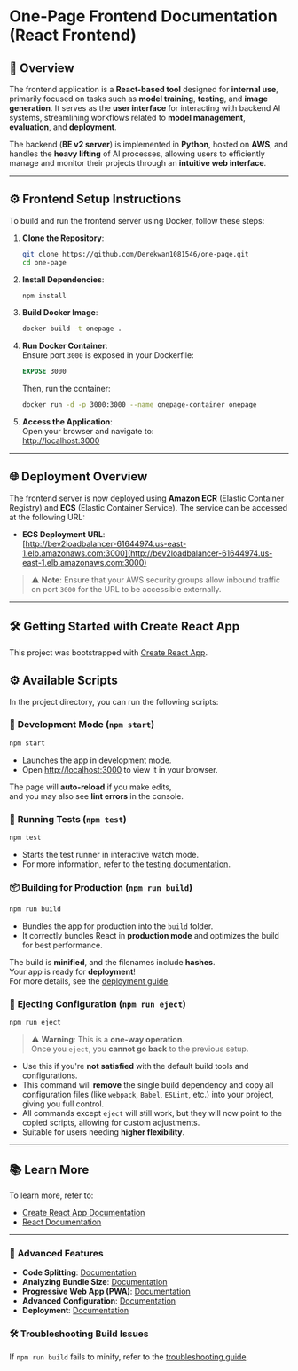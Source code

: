 # One-Page Frontend Documentation (React Frontend)

## 📝 **Overview**

The frontend application is a **React-based tool** designed for **internal use**, primarily focused on tasks such as **model training**, **testing**, and **image generation**. It serves as the **user interface** for interacting with backend AI systems, streamlining workflows related to **model management**, **evaluation**, and **deployment**.

The backend (**BE v2 server**) is implemented in **Python**, hosted on **AWS**, and handles the **heavy lifting** of AI processes, allowing users to efficiently manage and monitor their projects through an **intuitive web interface**.

---
## ⚙️ **Frontend Setup Instructions**

To build and run the frontend server using Docker, follow these steps:

1. **Clone the Repository**:
    ```bash
    git clone https://github.com/Derekwan1081546/one-page.git
    cd one-page
    ```
2. **Install Dependencies**:
    ```bash
    npm install
    ```
3. **Build Docker Image**:
    ```bash
    docker build -t onepage .
    ```
4. **Run Docker Container**:  
   Ensure port `3000` is exposed in your Dockerfile:
    ```dockerfile
    EXPOSE 3000
    ```
   Then, run the container:
    ```bash
    docker run -d -p 3000:3000 --name onepage-container onepage
    ```
5. **Access the Application**:  
   Open your browser and navigate to:  
   [http://localhost:3000](http://localhost:3000)
---
## 🌐 **Deployment Overview**

The frontend server is now deployed using **Amazon ECR** (Elastic Container Registry) and **ECS** (Elastic Container Service). The service can be accessed at the following URL:

- **ECS Deployment URL**:  
  [http://bev2loadbalancer-61644974.us-east-1.elb.amazonaws.com:3000](http://bev2loadbalancer-61644974.us-east-1.elb.amazonaws.com:3000)

> ⚠️ **Note**: Ensure that your AWS security groups allow inbound traffic on port `3000` for the URL to be accessible externally.

---

## 🛠️ **Getting Started with Create React App**

This project was bootstrapped with [Create React App](https://github.com/facebook/create-react-app).

## ⚙️ **Available Scripts**

In the project directory, you can run the following scripts:

### 🚀 **Development Mode (`npm start`)**
```bash
npm start
```

- Launches the app in development mode.  
- Open [http://localhost:3000](http://localhost:3000) to view it in your browser.

The page will **auto-reload** if you make edits,  
and you may also see **lint errors** in the console.

### 🧪 **Running Tests (`npm test`)**

```bash
npm test
```

- Starts the test runner in interactive watch mode.  
- For more information, refer to the [testing documentation](https://facebook.github.io/create-react-app/docs/running-tests).

### 📦 **Building for Production (`npm run build`)**

```bash
npm run build
```

- Bundles the app for production into the `build` folder.  
- It correctly bundles React in **production mode** and optimizes the build for best performance.

The build is **minified**, and the filenames include **hashes**.  
Your app is ready for **deployment**!  
For more details, see the [deployment guide](https://facebook.github.io/create-react-app/docs/deployment).

### 🔧 **Ejecting Configuration (`npm run eject`)**

```bash
npm run eject
```

> ⚠️ **Warning**: This is a **one-way operation**.  
Once you `eject`, you **cannot go back** to the previous setup.

- Use this if you're **not satisfied** with the default build tools and configurations.  
- This command will **remove** the single build dependency and copy all configuration files (like `webpack`, `Babel`, `ESLint`, etc.) into your project, giving you full control.  
- All commands except `eject` will still work, but they will now point to the copied scripts, allowing for custom adjustments.  
- Suitable for users needing **higher flexibility**.

---

## 📚 **Learn More**

To learn more, refer to:

- [Create React App Documentation](https://facebook.github.io/create-react-app/docs/getting-started)  
- [React Documentation](https://reactjs.org/)

---

### 🚀 **Advanced Features**

- **Code Splitting**: [Documentation](https://facebook.github.io/create-react-app/docs/code-splitting)
- **Analyzing Bundle Size**: [Documentation](https://facebook.github.io/create-react-app/docs/analyzing-the-bundle-size)
- **Progressive Web App (PWA)**: [Documentation](https://facebook.github.io/create-react-app/docs/making-a-progressive-web-app)
- **Advanced Configuration**: [Documentation](https://facebook.github.io/create-react-app/docs/advanced-configuration)
- **Deployment**: [Documentation](https://facebook.github.io/create-react-app/docs/deployment)

### 🛠️ **Troubleshooting Build Issues**

If `npm run build` fails to minify, refer to the [troubleshooting guide](https://facebook.github.io/create-react-app/docs/troubleshooting#npm-run-build-fails-to-minify).
